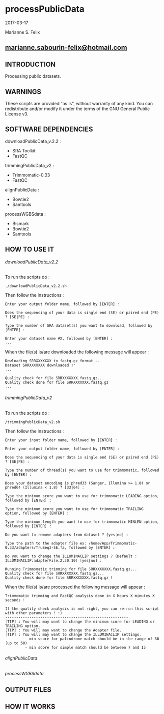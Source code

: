 # processPublicData

2017-03-17

Marianne S. Felix

marianne.sabourin-felix@hotmail.com
-----------------------------------

## INTRODUCTION

Processing public datasets.

## WARNINGS

These scripts are provided "as is", without warranty of any kind. You can redistribute and/or modify it under the terms of the GNU General Public License v3.

## SOFTWARE DEPENDENCIES

downloadPublicData_v.2.2 :

* SRA Toolkit
* FastQC

trimmingPublicData_v2 :

* Trimmomatic-0.33
* FastQC

alignPublicData :

* Bowtie2
* Samtools

processWGBSdata :

* Bismark
* Bowtie2
* Samtools


## HOW TO USE IT

###### downloadPublicData_v2.2

To run the scripts do :

```
./downloadPublicData_v2.2.sh 
```

Then follow the instructions :

```
Enter your output folder name, followed by [ENTER] :
```

```
Does the sequencing of your data is single end (SE) or paired end (PE) ? [SE|PE] :
```

```
Type the number of SRA dataset(s) you want to download, followed by [ENTER] :
```

```
Enter your dataset name #X, followed by [ENTER] :
...
```
When the file(s) is/are downloaded the following message will appear :

```
Dowloading SRRXXXXXXX to fastq.gz format...
Dataset SRRXXXXXXX downloaded !"
...
```
    
```
Quality check for file SRRXXXXXXX.fastq.gz...
Quality check done for file SRRXXXXXXX.fastq.gz
...
```

###### trimmingPublicData_v2

To run the scripts do :

```
/trimmingPublicData_v2.sh
```

Then follow the instructions :

```
Enter your input folder name, followed by [ENTER] :
```

```
Enter your output folder name, followed by [ENTER] :
```

```
Does the sequencing of your data is single end (SE) or paired end (PE) ? [SE|PE] :
```

```
Type the number of thread(s) you want to use for trimmomatic, followed by [ENTER] :
```

```
Does your dataset encoding is phred33 (Sanger, Illumina >= 1.8) or phred64 (Illumina < 1.8) ? [33|64] :
```

```
Type the minimum score you want to use for trimmomatic LEADING option, followed by [ENTER] :
```

```
Type the minimum score you want to use for trimmomatic TRAILING option, followed by [ENTER] :
```

```
Type the minimum length you want to use for trimmomatic MINLEN option, followed by [ENTER] :
```

```
Do you want to remove adapters from dataset ? [yes|no] :
```

```
Type the path to the adapter file ex: /home/App/Trimmomatic-0.33/adapters/TruSeq3-SE.fa, followed by [ENTER] :
```

```
Do you want to change the ILLUMINACLIP settings ? (Default : ILLUMINACLIP:adapterFile:2:30:10) [yes|no] :
```

```
Running Trimmomatic trimming for file SRRXXXXXXX.fastq.gz...
Quality check for file SRRXXXXXXX.fastq.gz...
Quality check done for file SRRXXXXXXX.fastq.gz !
```

When the file(s) is/are processed the following message will appear :

```
Trimmomatic trimming and FastQC analysis done in X hours X minutes X seconds !

If the quality check analysis is not right, you can re-run this script with other parameters ! :)
--------------------------------------------------------
[TIP] : You will may want to change the minimum score for LEADING or TRAILING option.
[TIP] : You will may want to change the Adapter file.
[TIP] : You will may want to change the ILLUMINACLIP settings.
         - min score for palindrome match should be in the range of 30 (up to 50)
         - min score for simple match should be between 7 and 15
```

###### alignPublicData

###### processWGBSdata



## OUTPUT FILES



## HOW IT WORKS


